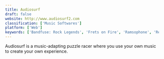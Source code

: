 ```yaml
---
title: Audiosurf
draft: false 
website: http://www.audiosurf2.com
classification: ['Music Softwares']
platform: ['Web']
keywords: ['Bandfuse: Rock Legends', 'Frets on Fire', 'Ramsophone', 'Rez Infinite', 'Rocksmith', 'Splice Beat Maker', 'StepMania', 'Symphony', 'World in Audition']
---
```

Audiosurf is a music-adapting puzzle racer where you use your own music to create your own experience.